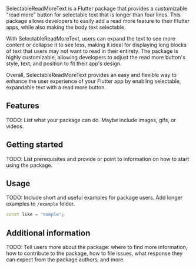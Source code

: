 SelectableReadMoreText is a Flutter package that provides a customizable "read more" button for selectable text that is longer than four lines. This package allows developers to easily add a read more feature to their Flutter apps, while also making the body text selectable.

With SelectableReadMoreText, users can expand the text to see more content or collapse it to see less, making it ideal for displaying long blocks of text that users may not want to read in their entirety. The package is highly customizable, allowing developers to adjust the read more button's style, text, and position to fit their app's design.

Overall, SelectableReadMoreText provides an easy and flexible way to enhance the user experience of your Flutter app by enabling selectable, expandable text with a read more button.

## Features

TODO: List what your package can do. Maybe include images, gifs, or videos.

## Getting started

TODO: List prerequisites and provide or point to information on how to
start using the package.

## Usage

TODO: Include short and useful examples for package users. Add longer examples
to `/example` folder.

```dart
const like = 'sample';
```

## Additional information

TODO: Tell users more about the package: where to find more information, how to
contribute to the package, how to file issues, what response they can expect
from the package authors, and more.
